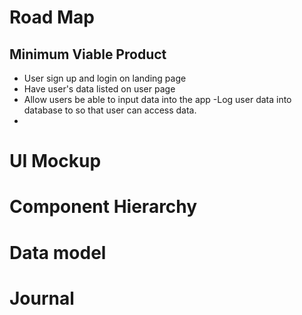 # Road Map

## Minimum Viable Product

- User sign up and login on landing page
- Have user's data listed on user page
- Allow users be able to input data into the app
-Log user data into database to so that user can access data.
-



# UI Mockup




# Component Hierarchy




# Data model




# Journal



